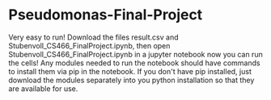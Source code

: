 # Pseudomonas-Final-Project

Very easy to run! Download the files result.csv and Stubenvoll_CS466_FinalProject.ipynb, then open Stubenvoll_CS466_FinalProject.ipynb in a jupyter notebook now you can run the cells! Any modules needed to run the notebook should have commands to install them via pip in the notebook. If you don't have pip installed, just download the modules separately into you python installation so that they are available for use.
